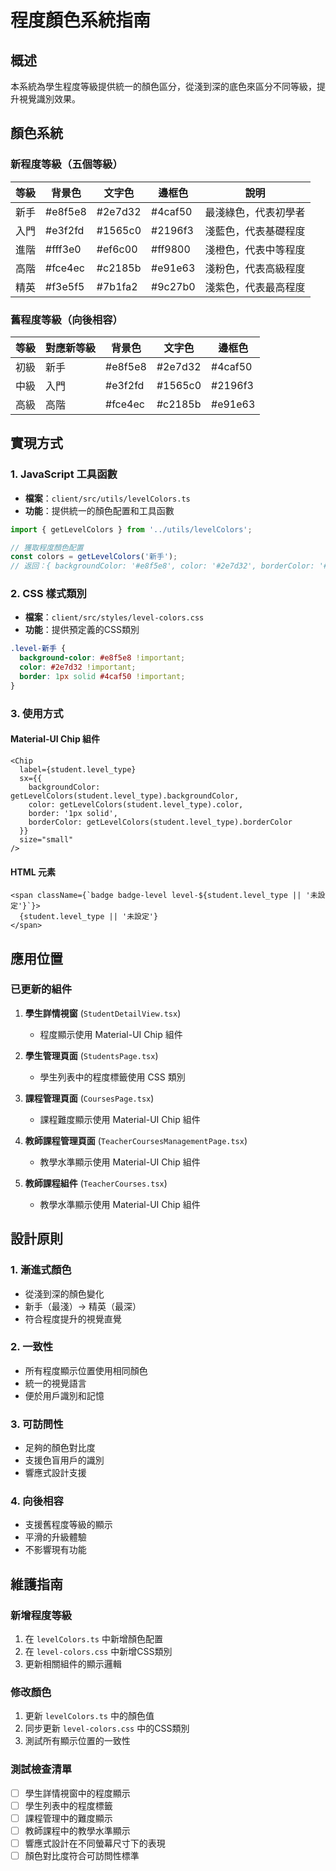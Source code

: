 # 程度顏色系統指南

## 概述
本系統為學生程度等級提供統一的顏色區分，從淺到深的底色來區分不同等級，提升視覺識別效果。

## 顏色系統

### 新程度等級（五個等級）
| 等級 | 背景色 | 文字色 | 邊框色 | 說明 |
|------|--------|--------|--------|------|
| 新手 | #e8f5e8 | #2e7d32 | #4caf50 | 最淺綠色，代表初學者 |
| 入門 | #e3f2fd | #1565c0 | #2196f3 | 淺藍色，代表基礎程度 |
| 進階 | #fff3e0 | #ef6c00 | #ff9800 | 淺橙色，代表中等程度 |
| 高階 | #fce4ec | #c2185b | #e91e63 | 淺粉色，代表高級程度 |
| 精英 | #f3e5f5 | #7b1fa2 | #9c27b0 | 淺紫色，代表最高程度 |

### 舊程度等級（向後相容）
| 等級 | 對應新等級 | 背景色 | 文字色 | 邊框色 |
|------|------------|--------|--------|--------|
| 初級 | 新手 | #e8f5e8 | #2e7d32 | #4caf50 |
| 中級 | 入門 | #e3f2fd | #1565c0 | #2196f3 |
| 高級 | 高階 | #fce4ec | #c2185b | #e91e63 |

## 實現方式

### 1. JavaScript 工具函數
- **檔案**：`client/src/utils/levelColors.ts`
- **功能**：提供統一的顏色配置和工具函數

```typescript
import { getLevelColors } from '../utils/levelColors';

// 獲取程度顏色配置
const colors = getLevelColors('新手');
// 返回：{ backgroundColor: '#e8f5e8', color: '#2e7d32', borderColor: '#4caf50' }
```

### 2. CSS 樣式類別
- **檔案**：`client/src/styles/level-colors.css`
- **功能**：提供預定義的CSS類別

```css
.level-新手 {
  background-color: #e8f5e8 !important;
  color: #2e7d32 !important;
  border: 1px solid #4caf50 !important;
}
```

### 3. 使用方式

#### Material-UI Chip 組件
```tsx
<Chip
  label={student.level_type}
  sx={{
    backgroundColor: getLevelColors(student.level_type).backgroundColor,
    color: getLevelColors(student.level_type).color,
    border: '1px solid',
    borderColor: getLevelColors(student.level_type).borderColor
  }}
  size="small"
/>
```

#### HTML 元素
```tsx
<span className={`badge badge-level level-${student.level_type || '未設定'}`}>
  {student.level_type || '未設定'}
</span>
```

## 應用位置

### 已更新的組件
1. **學生詳情視窗** (`StudentDetailView.tsx`)
   - 程度顯示使用 Material-UI Chip 組件

2. **學生管理頁面** (`StudentsPage.tsx`)
   - 學生列表中的程度標籤使用 CSS 類別

3. **課程管理頁面** (`CoursesPage.tsx`)
   - 課程難度顯示使用 Material-UI Chip 組件

4. **教師課程管理頁面** (`TeacherCoursesManagementPage.tsx`)
   - 教學水準顯示使用 Material-UI Chip 組件

5. **教師課程組件** (`TeacherCourses.tsx`)
   - 教學水準顯示使用 Material-UI Chip 組件

## 設計原則

### 1. 漸進式顏色
- 從淺到深的顏色變化
- 新手（最淺）→ 精英（最深）
- 符合程度提升的視覺直覺

### 2. 一致性
- 所有程度顯示位置使用相同顏色
- 統一的視覺語言
- 便於用戶識別和記憶

### 3. 可訪問性
- 足夠的顏色對比度
- 支援色盲用戶的識別
- 響應式設計支援

### 4. 向後相容
- 支援舊程度等級的顯示
- 平滑的升級體驗
- 不影響現有功能

## 維護指南

### 新增程度等級
1. 在 `levelColors.ts` 中新增顏色配置
2. 在 `level-colors.css` 中新增CSS類別
3. 更新相關組件的顯示邏輯

### 修改顏色
1. 更新 `levelColors.ts` 中的顏色值
2. 同步更新 `level-colors.css` 中的CSS類別
3. 測試所有顯示位置的一致性

### 測試檢查清單
- [ ] 學生詳情視窗中的程度顯示
- [ ] 學生列表中的程度標籤
- [ ] 課程管理中的難度顯示
- [ ] 教師課程中的教學水準顯示
- [ ] 響應式設計在不同螢幕尺寸下的表現
- [ ] 顏色對比度符合可訪問性標準 